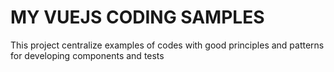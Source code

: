 # MY VUEJS CODING SAMPLES

This project centralize examples of codes with good principles and patterns for developing components and tests